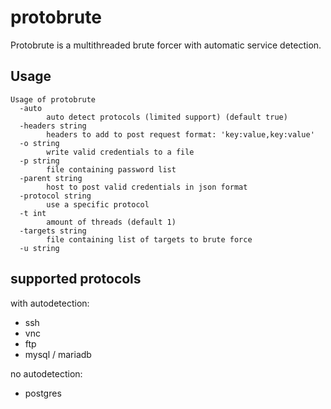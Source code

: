 # protobrute
Protobrute is a multithreaded brute forcer with automatic service detection.
## Usage
```
Usage of protobrute
  -auto
    	auto detect protocols (limited support) (default true)
  -headers string
    	headers to add to post request format: 'key:value,key:value'
  -o string
    	write valid credentials to a file
  -p string
    	file containing password list
  -parent string
    	host to post valid credentials in json format
  -protocol string
    	use a specific protocol
  -t int
    	amount of threads (default 1)
  -targets string
    	file containing list of targets to brute force
  -u string
```

## supported protocols
with autodetection:
- ssh
- vnc
- ftp
- mysql / mariadb
  
no autodetection:
- postgres
